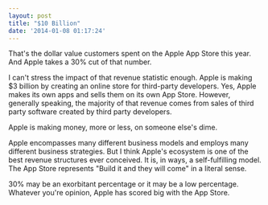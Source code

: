 ```yaml
---
layout: post
title: "$10 Billion"
date: '2014-01-08 01:17:24'
---
```


<p>That's the dollar value customers spent on the Apple App Store this year. And Apple takes a 30% cut of that number.</p>

<p>I can't stress the impact of that revenue statistic enough. Apple is making $3 billion by creating an online store for third-party developers. Yes, Apple makes its own apps and sells them on its own App Store. However, generally speaking, the majority of that revenue comes from sales of third party software created by third party developers.</p>

<p>Apple is making money, more or less, on someone else's dime.</p>

<p>Apple encompasses many different business models and employs many different business strategies. But I think Apple's ecosystem is one of the best revenue structures ever conceived. It is, in ways, a self-fulfilling model. The App Store represents "Build it and they will come" in a literal sense. </p>

<p>30% may be an exorbitant percentage or it may be a low percentage. Whatever you're opinion, Apple has scored big with the App Store.</p>